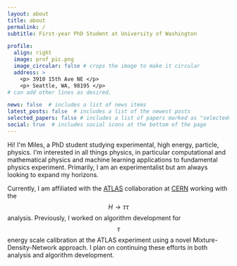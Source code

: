 ```yaml
---
layout: about
title: about
permalink: /
subtitle: First-year PhD Student at University of Washington

profile:
  align: right
  image: prof_pic.png
  image_circular: false # crops the image to make it circular
  address: >
    <p> 3910 15th Ave NE </p>
    <p> Seattle, WA, 98195 </p>
# can add other lines as desired.  

news: false  # includes a list of news items
latest_posts: false  # includes a list of the newest posts
selected_papers: false # includes a list of papers marked as "selected={true}"
social: true  # includes social icons at the bottom of the page
---
```


Hi! I'm Miles, a PhD student studying experimental, high energy, particle, physics. I'm interested in all things physics, in particular computational and mathematical physics and machine learning applications to fundamental physics experiment. Primarily, I am an experimentalist but am always looking to expand my horizons. 

Currently, I am affiliated with the [ATLAS](https://atlas.cern) collaboration at [CERN](https://www.home.cern) working with the $$H \rightarrow \tau\tau$$ analysis. Previously, I worked on algorithm development for $$\tau$$ energy scale calibration at the ATLAS experiment using a novel Mixture-Density-Network approach. I plan on continuing these efforts in both analysis and algorithm development.

